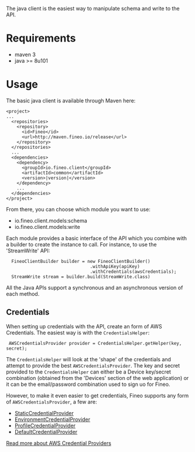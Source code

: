 The java client is the easiest way to manipulate schema and write to the API. 

# Requirements

 * maven 3
 * java >= 8u101

# Usage

The basic java client is available through Maven here:

```
<project>
...
  <repositories>
    <repository>
      <id>Fineo</id>
      <url>http://maven.fineo.io/release</url>
    </repository>
  </repositories>
  ...
  <dependencies>
    <dependency>
      <groupId>io.fineo.client</groupId>
      <artifactId>common</artifactId>
      <version>|version|</version>
    </dependency>
    ...
  </dependencies>
</project>
```

From there, you can choose which module you want to use:

  * io.fineo.client.models:schema
  * io.fineo.client.models:write
  
Each module provides a basic interface of the API which you combine with a builder to create the 
instance to call. For instance, to use the 'StreamWrite' API:

```
  FineoClientBuilder builder = new FineoClientBuilder()
                                .withApiKey(apiKey)
                                .withCredentials(awsCredentials);
  StreamWrite stream = builder.build(StreamWrite.class)
```

All the Java APIs support a synchronous and an asynchronous version of each method.

## Credentials

When setting up credentials with the API, create an form of AWS Credentials. The easiest way is with the ```CredentialsHelper```:

```
 AWSCredentialsProvider provider = CredentialsHelper.getHelper(key, secret);
```

The ```CredentialsHelper``` will look at the 'shape' of the credentials and attempt to provide the best ```AWSCredentialsProvider```. The key and secret provided to the `CredentialsHelper` can either be a Device key/secret combination (obtained from the 'Devices' section of the web application) or it can be the email/password combination used to sign uo for Fineo.  

However, to make it even easier to get credentials, Fineo supports any form of `AWSCredentialsProvider`, a few are:

  * [StaticCredentialProvider]
  * [EnvironmentCredentialProvider]
  * [ProfileCredentialProvider]
  * [DefaultCredentialProvider]

[Read more about AWS Credential Providers](http://docs.aws.amazon.com/AWSJavaSDK/latest/javadoc/com/amazonaws/auth/AWSCredentialsProvider.html)


[StaticCredentialProvider]: http://docs.aws.amazon.com/AWSJavaSDK/latest/javadoc/com/amazonaws/auth/AWSStaticCredentialsProvider.html
[EnvironmentCredentialProvider]: http://docs.aws.amazon.com/AWSJavaSDK/latest/javadoc/com/amazonaws/auth/EnvironmentVariableCredentialsProvider.html 
[ProfileCredentialProvider]: http://docs.aws.amazon.com/AWSJavaSDK/latest/javadoc/com/amazonaws/auth/profile/ProfileCredentialsProvider.html
[DefaultCredentialProvider]: http://docs.aws.amazon.com/AWSJavaSDK/latest/javadoc/com/amazonaws/auth/DefaultAWSCredentialsProviderChain.html
